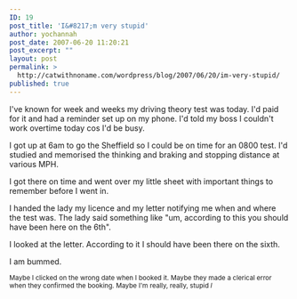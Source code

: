 ```yaml
---
ID: 19
post_title: 'I&#8217;m very stupid'
author: yochannah
post_date: 2007-06-20 11:20:21
post_excerpt: ""
layout: post
permalink: >
  http://catwithnoname.com/wordpress/blog/2007/06/20/im-very-stupid/
published: true
---
```

I've known for week and weeks my driving theory test was today. I'd paid for it and had a reminder set up on my phone. I'd told my boss I couldn't work overtime today cos I'd be busy. 

I got up at 6am to go the Sheffield so I could be on time for an 0800 test. I'd studied and memorised the thinking and braking and stopping distance at various MPH.

I got there on time and went over my little sheet with important things to remember before I went in.

I handed the lady my licence and my letter notifying me when and where the test was. The lady said something like "um, according to this you should have been here on the 6th".

I looked at the letter. According to it I should have been there on the sixth.

I am bummed.

<span style="font-size:smaller">Maybe I clicked on the wrong date when I booked it. Maybe they made a clerical error when they confirmed the booking. Maybe I'm really, really, stupid *l*</span>